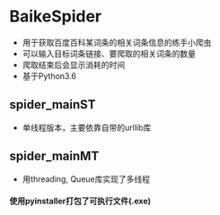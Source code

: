 # BaikeSpider
* 用于获取百度百科某词条的相关词条信息的练手小爬虫
* 可以输入目标词条链接、要爬取的相关词条的数量
* 爬取结束后会显示消耗的时间
* 基于Python3.6
## spider_mainST
* 单线程版本，主要依靠自带的urllib库
## spider_mainMT
* 用threading, Queue库实现了多线程
#### 使用pyinstaller打包了可执行文件(.exe)
